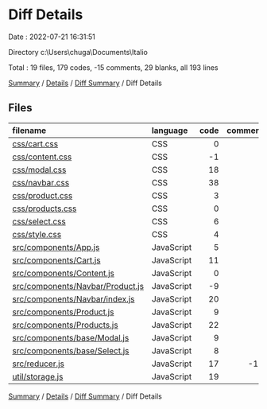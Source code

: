 # Diff Details

Date : 2022-07-21 16:31:51

Directory c:\\Users\\chuga\\Documents\\Italio

Total : 19 files,  179 codes, -15 comments, 29 blanks, all 193 lines

[Summary](results.md) / [Details](details.md) / [Diff Summary](diff.md) / Diff Details

## Files
| filename | language | code | comment | blank | total |
| :--- | :--- | ---: | ---: | ---: | ---: |
| [css/cart.css](/css/cart.css) | CSS | 0 | 0 | 1 | 1 |
| [css/content.css](/css/content.css) | CSS | -1 | 0 | 5 | 4 |
| [css/modal.css](/css/modal.css) | CSS | 18 | 0 | 2 | 20 |
| [css/navbar.css](/css/navbar.css) | CSS | 38 | 0 | 8 | 46 |
| [css/product.css](/css/product.css) | CSS | 3 | 0 | 0 | 3 |
| [css/products.css](/css/products.css) | CSS | 0 | 0 | 1 | 1 |
| [css/select.css](/css/select.css) | CSS | 6 | 0 | 2 | 8 |
| [css/style.css](/css/style.css) | CSS | 4 | 0 | 0 | 4 |
| [src/components/App.js](/src/components/App.js) | JavaScript | 5 | 0 | 1 | 6 |
| [src/components/Cart.js](/src/components/Cart.js) | JavaScript | 11 | 0 | 2 | 13 |
| [src/components/Content.js](/src/components/Content.js) | JavaScript | 0 | 0 | 2 | 2 |
| [src/components/Navbar/Product.js](/src/components/Navbar/Product.js) | JavaScript | -9 | 0 | -2 | -11 |
| [src/components/Navbar/index.js](/src/components/Navbar/index.js) | JavaScript | 20 | 0 | 0 | 20 |
| [src/components/Product.js](/src/components/Product.js) | JavaScript | 9 | 0 | 2 | 11 |
| [src/components/Products.js](/src/components/Products.js) | JavaScript | 22 | 0 | 2 | 24 |
| [src/components/base/Modal.js](/src/components/base/Modal.js) | JavaScript | 9 | 0 | 2 | 11 |
| [src/components/base/Select.js](/src/components/base/Select.js) | JavaScript | 8 | 0 | 1 | 9 |
| [src/reducer.js](/src/reducer.js) | JavaScript | 17 | -15 | -2 | 0 |
| [util/storage.js](/util/storage.js) | JavaScript | 19 | 0 | 2 | 21 |

[Summary](results.md) / [Details](details.md) / [Diff Summary](diff.md) / Diff Details